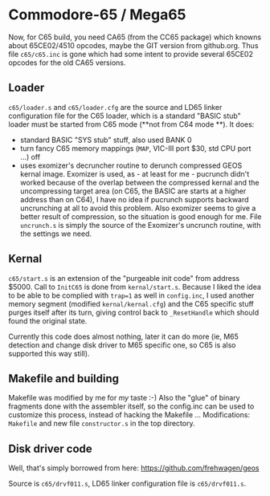 # Commodore-65 / Mega65

Now, for C65 build, you need CA65 (from the CC65 package) which knowns about
65CE02/4510 opcodes, maybe the GIT version from github.org. Thus file
`c65/c65.inc` is gone which had some intent to provide several 65CE02 opcodes
for the old CA65 versions.

## Loader

`c65/loader.s` and `c65/loader.cfg` are the source and LD65 linker configuration
file for the C65 loader, which is a standard "BASIC stub" loader must be started
from C65 mode (**not from C64 mode **). It does:

* standard BASIC "SYS stub" stuff, also used BANK 0
* turn fancy C65 memory mappings (`MAP`, VIC-III port $30, std CPU port ...) off
* uses exomizer's decruncher routine to derunch compressed GEOS kernal image.
  Exomizer is used, as - at least for me - pucrunch didn't worked because of the
  overlap between the compressed kernal and the uncompressing target area (on
  C65, the BASIC are starts at a higher address than on C64), I have no idea if
  pucrunch supports backward uncrunching at all to avoid this problem. Also
  exomizer seems to give a better result of compression, so the situation is
  good enough for me. File `uncrunch.s` is simply the source of the Exomizer's
  uncrunch routine, with the settings we need.

## Kernal

`c65/start.s` is an extension of the "purgeable init code" from address $5000.
Call to `InitC65` is done from `kernal/start.s`. Because I liked the idea to be
able to be complied with `trap=1` as well in `config.inc`, I used another memory
segment (modified `kernal/kernal.cfg`) and the C65 specific stuff purges itself
after its turn, giving control back to `_ResetHandle` which should found the
original state.

Currently this code does almost nothing, later it can do more (ie, M65 detection
and change disk driver to M65 specific one, so C65 is also supported this way
still).

## Makefile and building

Makefile was modified by me for *my* taste :-) Also the "glue" of binary fragments
done with the assembler itself, so the config.inc can be used to customize this
process, instead of hacking the Makefile ... Modifications: `Makefile` and
new file `constructor.s` in the top directory.

## Disk driver code

Well, that's simply borrowed from here: https://github.com/frehwagen/geos

Source is `c65/drvf011.s`, LD65 linker configuration file is `c65/drvf011.s`.
